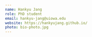 ```yaml
---
name: Hankyu Jang
role: PhD student
email: hankyu-jang@uiowa.edu
website: https://hankyujang.github.io/
photo: bio-photo.jpg
---
```


<!--I like teaching Computer Science!-->
